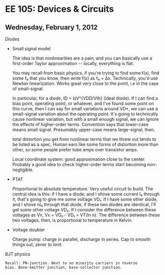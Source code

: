 EE 105: Devices & Circuits
==========================
Wednesday, February 1, 2012
---------------------------

Diodes
 * Small signal model
 
	 The idea is that nonlinearities are a pain, and you can basically
	 use a first-order Taylor approximation -- locally, everything is
	 flat.

	 You may recall from basic physics, if you're trying to find some
	 f(x), find some f₀ that you know, then write f(x) as f₀ +
	 Δx. Technically, you'd use Newton linearization. Works great very
	 close to the point, i.e in the case of small-signal.

	 In particular, for a diode, ID = IsV^{VDD/Vth} (ideal diode). If
	 I can find a bias point, operating point, or whatever, and I've
	 found some point on this curve, then I can say for small
	 variations around VD*, we can use a small-signal variation about
	 the operating point. It's going to technically cause nonlinear
	 variation, but with a small enough signal, we can ignore the
	 effects of higher-order terms. Convention says that lower-case
	 means small signal. Presumably upper-case means large-signal,
	 then.

	 total distortion you get from nonlinear terms that we threw out
	 tends to be listed as a spec. Human ears like some forms of
	 distortion more than other, so some people prefer tube amps over
	 transistor amps.

	 Local coordinate system: good approximation close to the
	 center. Probably a good idea to check higher-order terms start
	 becoming non-negligible.

 * PTAT
 
	 Proportional to absolute temperature. Very useful circuit to
	 build. The central idea is this: if I have a diode, and I shove
	 some current I₀ through it, that's going to give me some voltage
	 VD₁. If I have some other diode, and I shove nI₀ through that
	 diode, if these two diodes are identical, I'll get some other
	 voltage VD₂. If I consider the difference between these voltages
	 as Vx, Vx = VD₂ - VD₁ = VT(ln n). The difference between these
	 two voltages, then, is proportional to temperature in Kelvin.

 * Voltage doubler

	 Charge pump: charge in parallel, discharge in series. Cap to
	 smooth things out, zener to limit.

BJT physics

	Recall: PN-junction. Next to no minority carriers in reverse
	bias. Base-emitter junction, base-collector junction.
